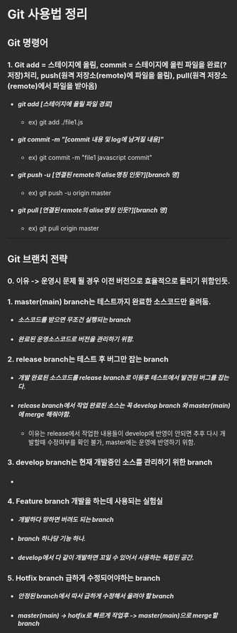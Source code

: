 <style>
    :root {
        --bg-color-black: #2c2c2c;
        --code-block-pink: #ab5656e6;
        --color-text-white: #fffffff0;
        --color-text-blue: #5288c5; /* 초기화 */
    }
    * {
        color:var(--color-text-white);
    }
    html,#_html {
        background:var(--bg-color-black);
    }
    h1,h2,h3 {
        border-bottom: none !important;
    }
    pre {
        background:var(--code-block-pink) !important;
    }

    pre[class*="language"] {
        background:var(--color-text-white) !important;
    }

    a {
        color: var(--color-text-blue) !important;
    }
    
</style>


# Git 사용법 정리

## Git 명령어
### 1. Git add = 스테이지에 올림, commit = 스테이지에 올린 파일을 완료(?저장)처리, push(원격 저장소(remote)에 파일을 올림), pull(원격 저장소(remote)에서 파일을 받아옴)
* ##### git add [스테이지에 올릴 파일 경로]        
    - ex) git add ./file1.js
* ##### git commit -m "[commit 내용 및 log에 남겨질 내용]"        
    - ex) git commit -m "file1 javascript commit"
* ##### git push -u [연결된 remote의 alise명칭 인듯?][branch 명]        
    - ex) git push -u origin master
* ##### git pull [연결된 remote의 alise명칭 인듯?][branch 명]        
    - ex) git pull origin master

***
## Git 브랜치 전략

### 0. 이유 -> 운영시 문제 될 경우 이전 버전으로 효율적으로 돌리기 위함인듯.

### 1. master(main) branch는 테스트까지 완료한 소스코드만 올려둠.
*   ##### 소스코드를 받으면 무조건 실행되는 branch
*   ##### 완료된 운영소스코드로 버전을 관리하기 위함.

### 2. release branch는 테스트 후 버그만 잡는 branch
*   ##### 개발 완료된 소스코드를 release branch로 이동후 테스트에서 발견된 버그를 잡는다.
*   ##### release branch에서 작업 완료된 소스는 꼭 develop branch 와 master(main)에 merge 해줘야함.
    * 이유는 release에서 작업한 내용들이 develop에 반영이 안되면 추후 다시 개발할때 수정여부를 확인 불가, master에는 운영에 반영하기 위함.

### 3. develop branch는 현재 개발중인 소스를 관리하기 위한 branch
*   ##### 

### 4. Feature branch 개발을 하는데 사용되는 실험실
*   ##### 개발하다 망하면 버려도 되는 branch
*   ##### branch 하나당 기능 하나.
*   ##### develop에서 다 같이 개발하면 꼬일 수 있어서 사용하는 독립된 공간.

### 5. Hotfix branch 급하게 수정되어야하는 branch
*   ##### 안정된 branch에서 따서 급하게 수정해서 올려야 할 branch
*   ##### master(main) -> hotfix로 빠르게 작업후 -> master(main)으로 merge할 branch